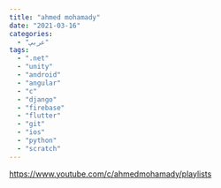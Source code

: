 ```yaml
---
title: "ahmed mohamady"
date: "2021-03-16"
categories:
  - "عربي"
tags:
  - ".net"
  - "unity"
  - "android"
  - "angular"
  - "c"
  - "django"
  - "firebase"
  - "flutter"
  - "git"
  - "ios"
  - "python"
  - "scratch"
---
```


https://www.youtube.com/c/ahmedmohamady/playlists

